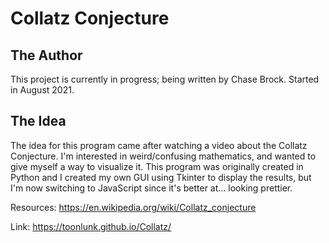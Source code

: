# Collatz Conjecture

## The Author

This project is currently in progress; being written by Chase Brock. Started in August 2021.

## The Idea

The idea for this program came after watching a video about the Collatz Conjecture. I'm interested in weird/confusing mathematics, and wanted to give myself a way to visualize it. This program was originally created in Python and I created my own GUI using Tkinter to display the results, but I'm now switching to JavaScript since it's better at... looking prettier.

Resources:
https://en.wikipedia.org/wiki/Collatz_conjecture

Link:
https://toonlunk.github.io/Collatz/